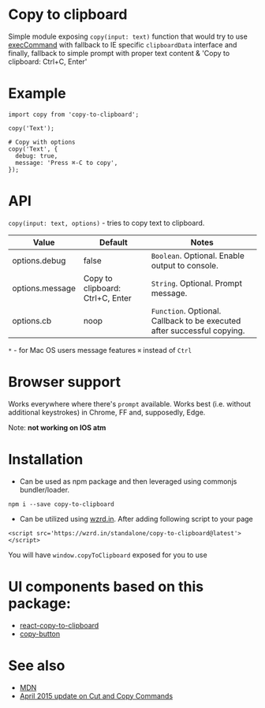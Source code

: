 # Copy to clipboard

Simple module exposing `copy(input: text)` function that would try to use [execCommand](https://developer.mozilla.org/en-US/docs/Web/API/Document/execCommand#Browser_Compatibility) with fallback to IE specific `clipboardData` interface and finally, fallback to simple prompt with proper text content & 'Copy to clipboard: Ctrl+C, Enter'

# Example

```
import copy from 'copy-to-clipboard';

copy('Text');

# Copy with options
copy('Text', {
  debug: true,
  message: 'Press ⌘-C to copy',
});

```

# API

`copy(input: text, options)` - tries to copy text to clipboard.

|Value |Default |Notes|
|------|--------|-----|
|options.debug  |false| `Boolean`. Optional. Enable output to console. |
|options.message|Copy to clipboard: Ctrl+C, Enter|`String`. Optional. Prompt message.|
|options.cb     |noop|`Function`. Optional. Callback to be executed after successful copying.|

`*` - for Mac OS users message features `⌘` instead of `Ctrl`

# Browser support

Works everywhere where there's `prompt` available. Works best (i.e. without additional keystrokes) in Chrome, FF and, supposedly, Edge.

Note: **not working on IOS atm**

# Installation

+ Can be used as npm package and then leveraged using commonjs bundler/loader.
```
npm i --save copy-to-clipboard
```
+ Can be utilized using [wzrd.in](https://wzrd.in/).
After adding following script to your page
```
<script src='https://wzrd.in/standalone/copy-to-clipboard@latest'></script>
```
You will have `window.copyToClipboard` exposed for you to use

# UI components based on this package:
+ [react-copy-to-clipboard](https://github.com/nkbt/react-copy-to-clipboard)
+ [copy-button](https://github.com/sudodoki/copy-button)

# See also
+ [MDN](https://developer.mozilla.org/en-US/docs/Web/API/Document/execCommand#Browser_Compatibility)
+ [April 2015 update on Cut and Copy Commands](http://updates.html5rocks.com/2015/04/cut-and-copy-commands)
